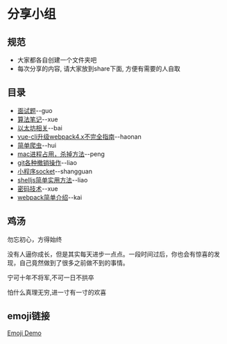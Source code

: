 # 分享小组

## 规范
* 大家都各自创建一个文件夹吧
* 每次分享的内容, 请大家放到share下面, 方便有需要的人自取
## 目录

- [面试题](https://github.com/imaxue/progress/blob/master/Mr.Guo/Interview.md)--guo
- [算法笔记](https://github.com/imaxue/progress/blob/master/axue/Algorithms/note.md)--xue
- [以太坊相关](https://github.com/imaxue/progress/tree/master/bai)--bai
- [vue-cli升级webpack4.x不完全指南](https://github.com/imaxue/progress/blob/master/haonan/2018-7-8%20vue-cli%E5%8D%87%E7%BA%A7webpack4.x%E4%B8%8D%E5%AE%8C%E5%85%A8%E6%8C%87%E5%8D%97.md)--haonan
- [简单爬虫](https://github.com/imaxue/progress/tree/master/hui)--hui
- [mac进程占用，杀掉方法](https://github.com/imaxue/progress/blob/master/kingpeng/workplace/02-study.md)--peng
- [git各种撤销操作](https://github.com/imaxue/progress/blob/master/liao/git%E5%90%84%E7%A7%8D%E6%92%A4%E9%94%80.md)--liao
- [小程序socket](https://github.com/imaxue/progress/blob/master/shangguan/socket.md)--shangguan
- [shelljs简单实用方法](https://github.com/imaxue/progress/blob/master/share/3/shelljs%E4%BD%BF%E7%94%A8.md)--liao
- [密码技术](https://github.com/imaxue/progress/blob/master/share/3/%E5%AF%86%E7%A0%81%E6%8A%80%E6%9C%AF.pdf)--xue
- [webpack简单介绍](https://github.com/imaxue/progress/blob/master/wzk/webpack.md)--kai
## 鸡汤

勿忘初心，方得始终

没有人逼你成长，但是其实每天进步一点点。一段时间过后，你也会有惊喜的发现，自己竟然做到了很多之前做不到的事情。

宁可十年不将军,不可一日不拱卒

怕什么真理无穷,进一寸有一寸的欢喜


## emoji链接


[Emoji Demo](https://gitmoji.carloscuesta.me/)
